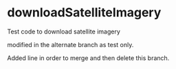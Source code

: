# downloadSatelliteImagery
Test code to download satellite imagery

modified in the alternate branch as test only.

Added line in order to merge and then delete this branch.
